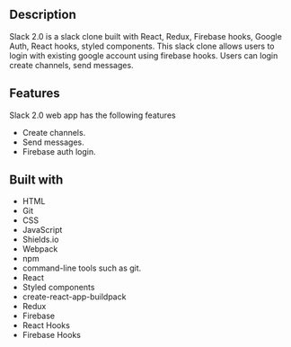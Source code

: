 ## Description

Slack 2.0 is a slack clone built with React, Redux, Firebase hooks, Google Auth, React hooks, styled components. This slack clone allows users to
login with existing google account using firebase hooks. Users can login create channels, send messages.

<!-- <img src="./src/Images/slack.PNG" alt=""> -->

## Features

Slack 2.0 web app has the following features

- Create channels.
- Send messages.
- Firebase auth login.

## Built with

- HTML
- Git
- CSS
- JavaScript
- Shields.io
- Webpack
- npm
- command-line tools such as git.
- React
- Styled components
- create-react-app-buildpack
- Redux
- Firebase
- React Hooks
- Firebase Hooks

